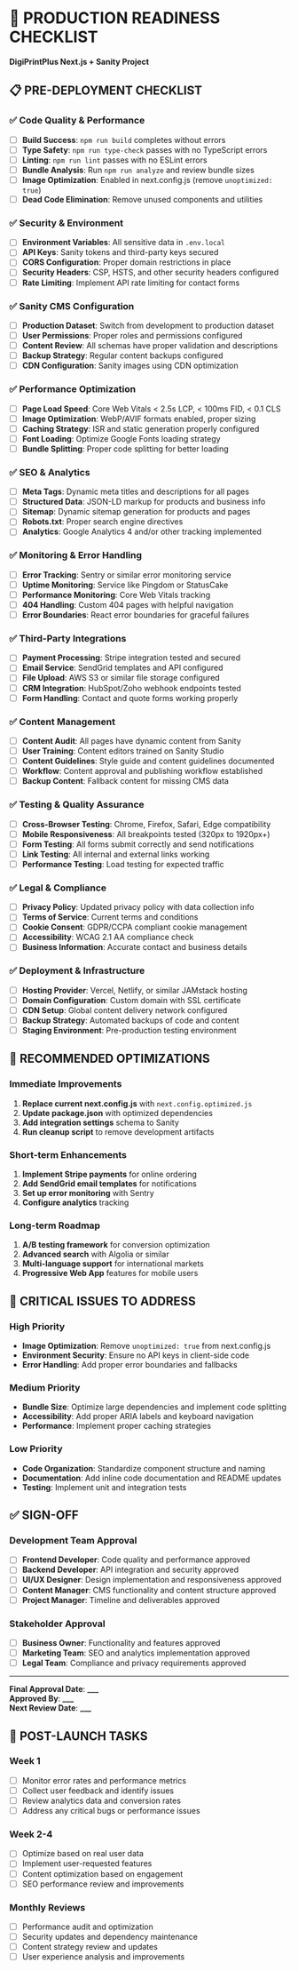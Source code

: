 # 🚀 PRODUCTION READINESS CHECKLIST

**DigiPrintPlus Next.js + Sanity Project**

## 📋 PRE-DEPLOYMENT CHECKLIST

### ✅ Code Quality & Performance

- [ ] **Build Success**: `npm run build` completes without errors
- [ ] **Type Safety**: `npm run type-check` passes with no TypeScript errors
- [ ] **Linting**: `npm run lint` passes with no ESLint errors
- [ ] **Bundle Analysis**: Run `npm run analyze` and review bundle sizes
- [ ] **Image Optimization**: Enabled in next.config.js (remove `unoptimized: true`)
- [ ] **Dead Code Elimination**: Remove unused components and utilities

### ✅ Security & Environment

- [ ] **Environment Variables**: All sensitive data in `.env.local`
- [ ] **API Keys**: Sanity tokens and third-party keys secured
- [ ] **CORS Configuration**: Proper domain restrictions in place
- [ ] **Security Headers**: CSP, HSTS, and other security headers configured
- [ ] **Rate Limiting**: Implement API rate limiting for contact forms

### ✅ Sanity CMS Configuration

- [ ] **Production Dataset**: Switch from development to production dataset
- [ ] **User Permissions**: Proper roles and permissions configured
- [ ] **Content Review**: All schemas have proper validation and descriptions
- [ ] **Backup Strategy**: Regular content backups configured
- [ ] **CDN Configuration**: Sanity images using CDN optimization

### ✅ Performance Optimization

- [ ] **Page Load Speed**: Core Web Vitals < 2.5s LCP, < 100ms FID, < 0.1 CLS
- [ ] **Image Optimization**: WebP/AVIF formats enabled, proper sizing
- [ ] **Caching Strategy**: ISR and static generation properly configured
- [ ] **Font Loading**: Optimize Google Fonts loading strategy
- [ ] **Bundle Splitting**: Proper code splitting for better loading

### ✅ SEO & Analytics

- [ ] **Meta Tags**: Dynamic meta titles and descriptions for all pages
- [ ] **Structured Data**: JSON-LD markup for products and business info
- [ ] **Sitemap**: Dynamic sitemap generation for products and pages
- [ ] **Robots.txt**: Proper search engine directives
- [ ] **Analytics**: Google Analytics 4 and/or other tracking implemented

### ✅ Monitoring & Error Handling

- [ ] **Error Tracking**: Sentry or similar error monitoring service
- [ ] **Uptime Monitoring**: Service like Pingdom or StatusCake
- [ ] **Performance Monitoring**: Core Web Vitals tracking
- [ ] **404 Handling**: Custom 404 pages with helpful navigation
- [ ] **Error Boundaries**: React error boundaries for graceful failures

### ✅ Third-Party Integrations

- [ ] **Payment Processing**: Stripe integration tested and secured
- [ ] **Email Service**: SendGrid templates and API configured
- [ ] **File Upload**: AWS S3 or similar file storage configured
- [ ] **CRM Integration**: HubSpot/Zoho webhook endpoints tested
- [ ] **Form Handling**: Contact and quote forms working properly

### ✅ Content Management

- [ ] **Content Audit**: All pages have dynamic content from Sanity
- [ ] **User Training**: Content editors trained on Sanity Studio
- [ ] **Content Guidelines**: Style guide and content guidelines documented
- [ ] **Workflow**: Content approval and publishing workflow established
- [ ] **Backup Content**: Fallback content for missing CMS data

### ✅ Testing & Quality Assurance

- [ ] **Cross-Browser Testing**: Chrome, Firefox, Safari, Edge compatibility
- [ ] **Mobile Responsiveness**: All breakpoints tested (320px to 1920px+)
- [ ] **Form Testing**: All forms submit correctly and send notifications
- [ ] **Link Testing**: All internal and external links working
- [ ] **Performance Testing**: Load testing for expected traffic

### ✅ Legal & Compliance

- [ ] **Privacy Policy**: Updated privacy policy with data collection info
- [ ] **Terms of Service**: Current terms and conditions
- [ ] **Cookie Consent**: GDPR/CCPA compliant cookie management
- [ ] **Accessibility**: WCAG 2.1 AA compliance check
- [ ] **Business Information**: Accurate contact and business details

### ✅ Deployment & Infrastructure

- [ ] **Hosting Provider**: Vercel, Netlify, or similar JAMstack hosting
- [ ] **Domain Configuration**: Custom domain with SSL certificate
- [ ] **CDN Setup**: Global content delivery network configured
- [ ] **Backup Strategy**: Automated backups of code and content
- [ ] **Staging Environment**: Pre-production testing environment

## 🔧 RECOMMENDED OPTIMIZATIONS

### Immediate Improvements

1. **Replace current next.config.js** with `next.config.optimized.js`
2. **Update package.json** with optimized dependencies
3. **Add integration settings** schema to Sanity
4. **Run cleanup script** to remove development artifacts

### Short-term Enhancements

1. **Implement Stripe payments** for online ordering
2. **Add SendGrid email templates** for notifications
3. **Set up error monitoring** with Sentry
4. **Configure analytics** tracking

### Long-term Roadmap

1. **A/B testing framework** for conversion optimization
2. **Advanced search** with Algolia or similar
3. **Multi-language support** for international markets
4. **Progressive Web App** features for mobile users

## 🚨 CRITICAL ISSUES TO ADDRESS

### High Priority

- **Image Optimization**: Remove `unoptimized: true` from next.config.js
- **Environment Security**: Ensure no API keys in client-side code
- **Error Handling**: Add proper error boundaries and fallbacks

### Medium Priority

- **Bundle Size**: Optimize large dependencies and implement code splitting
- **Accessibility**: Add proper ARIA labels and keyboard navigation
- **Performance**: Implement proper caching strategies

### Low Priority

- **Code Organization**: Standardize component structure and naming
- **Documentation**: Add inline code documentation and README updates
- **Testing**: Implement unit and integration tests

## ✅ SIGN-OFF

### Development Team Approval

- [ ] **Frontend Developer**: Code quality and performance approved
- [ ] **Backend Developer**: API integration and security approved
- [ ] **UI/UX Designer**: Design implementation and responsiveness approved
- [ ] **Content Manager**: CMS functionality and content structure approved
- [ ] **Project Manager**: Timeline and deliverables approved

### Stakeholder Approval

- [ ] **Business Owner**: Functionality and features approved
- [ ] **Marketing Team**: SEO and analytics implementation approved
- [ ] **Legal Team**: Compliance and privacy requirements approved

---

**Final Approval Date**: ******\_\_\_******  
**Approved By**: ******\_\_\_******  
**Next Review Date**: ******\_\_\_******

## 🎯 POST-LAUNCH TASKS

### Week 1

- [ ] Monitor error rates and performance metrics
- [ ] Collect user feedback and identify issues
- [ ] Review analytics data and conversion rates
- [ ] Address any critical bugs or performance issues

### Week 2-4

- [ ] Optimize based on real user data
- [ ] Implement user-requested features
- [ ] Content optimization based on engagement
- [ ] SEO performance review and improvements

### Monthly Reviews

- [ ] Performance audit and optimization
- [ ] Security updates and dependency maintenance
- [ ] Content strategy review and updates
- [ ] User experience analysis and improvements
